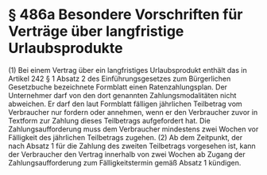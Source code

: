 # § 486a Besondere Vorschriften für Verträge über langfristige Urlaubsprodukte
(1) Bei einem Vertrag über ein langfristiges Urlaubsprodukt enthält das in Artikel 242 § 1 Absatz 2 des Einführungsgesetzes zum Bürgerlichen Gesetzbuche bezeichnete Formblatt einen Ratenzahlungsplan. Der Unternehmer darf von den dort genannten Zahlungsmodalitäten nicht abweichen. Er darf den laut Formblatt fälligen jährlichen Teilbetrag vom Verbraucher nur fordern oder annehmen, wenn er den Verbraucher zuvor in Textform zur Zahlung dieses Teilbetrags aufgefordert hat. Die Zahlungsaufforderung muss dem Verbraucher mindestens zwei Wochen vor Fälligkeit des jährlichen Teilbetrags zugehen.
(2) Ab dem Zeitpunkt, der nach Absatz 1 für die Zahlung des zweiten Teilbetrags vorgesehen ist, kann der Verbraucher den Vertrag innerhalb von zwei Wochen ab Zugang der Zahlungsaufforderung zum Fälligkeitstermin gemäß Absatz 1 kündigen.